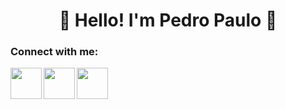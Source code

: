 <h1 align = "center">👋 Hello! I'm Pedro Paulo 👋</h1>

### Connect with me:
<a href="https://www.linkedin.com/in/pedro-paulo-moreno-camargo-93945a177?lipi=urn%3Ali%3Apage%3Ad_flagship3_profile_view_base_contact_details%3B46mJblmxTy6S7qZ3ydNs4Q%3D%3D" target="blank"><img align="left" src="https://cdn-icons-png.flaticon.com/512/3536/3536505.png" height="50"/></a>
<a href="https://www.instagram.com/pedro_camargo95/" target="blank"><img align="left" src="https://cdn-icons-png.flaticon.com/512/2111/2111463.png" height="50" /></a>
<a href="https://www.instagram.com/pedro_camargo95/" target="blank"><img align="left" src="https://cdn-icons-png.flaticon.com/512/2111/2111463.png" height="50" /></a>

